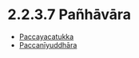 # 2.2.3.7 Pañhāvāra

* [Paccayacatukka](2.2.3.7/Paccayacatukka.md)
* [Paccanīyuddhāra](2.2.3.7/Paccaniyuddhara.md)
